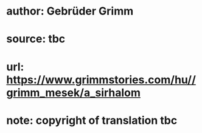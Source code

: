 # author: Gebrüder Grimm
# source: tbc
# url: https://www.grimmstories.com/hu//grimm_mesek/a_sirhalom
# note: copyright of translation tbc


